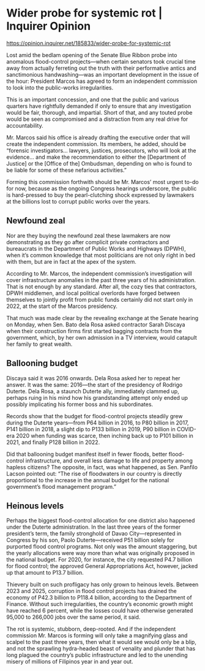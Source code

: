 # Wider probe for systemic rot | Inquirer Opinion

https://opinion.inquirer.net/185833/wider-probe-for-systemic-rot



Lost amid the bedlam opening of the Senate Blue Ribbon probe into anomalous flood-control projects—when certain senators took crucial time away from actually ferreting out the truth with their performative antics and sanctimonious handwashing—was an important development in the issue of the hour: President Marcos has agreed to form an independent commission to look into the public-works irregularities.

This is an important concession, and one that the public and various quarters have rightfully demanded if only to ensure that any investigation would be fair, thorough, and impartial. Short of that, and any touted probe would be seen as compromised and a distraction from any real drive for accountability.

Mr. Marcos said his office is already drafting the executive order that will create the independent commission. Its members, he added, should be “forensic investigators… lawyers, justices, prosecutors, who will look at the evidence… and make the recommendation to either the [Department of Justice] or the [Office of the] Ombudsman, depending on who is found to be liable for some of these nefarious activities.”

Forming this commission forthwith should be Mr. Marcos’ most urgent to-do for now, because as the ongoing Congress hearings underscore, the public is hard-pressed to buy the pearl-clutching shock expressed by lawmakers at the billions lost to corrupt public works over the years.



##  Newfound zeal



Nor are they buying the newfound zeal these lawmakers are now demonstrating as they go after complicit private contractors and bureaucrats in the Department of Public Works and Highways (DPWH), when it’s common knowledge that most politicians are not only right in bed with them, but are in fact at the apex of the system.

According to Mr. Marcos, the independent commission’s investigation will cover infrastructure anomalies in the past three years of his administration. That is not enough by any standard. After all, the cozy ties that contractors, DPWH middlemen, and local political overlords have forged between themselves to jointly profit from public funds certainly did not start only in 2022, at the start of the Marcos presidency.

That much was made clear by the revealing exchange at the Senate hearing on Monday, when Sen. Bato dela Rosa asked contractor Sarah Discaya when their construction firms first started bagging contracts from the government, which, by her own admission in a TV interview, would catapult her family to great wealth.



##  Ballooning budget



Discaya said it was 2016 onwards. Dela Rosa asked her to repeat her answer. It was the same: 2016—the start of the presidency of Rodrigo Duterte. Dela Rosa, a staunch Duterte ally, immediately clammed up, perhaps ruing in his mind how his grandstanding attempt only ended up possibly implicating his former boss and his subordinates.

Records show that the budget for flood-control projects steadily grew during the Duterte years—from P64 billion in 2016, to P80 billion in 2017, P141 billion in 2018, a slight dip to P133 billion in 2019, P90 billion in COVID-era 2020 when funding was scarce, then inching back up to P101 billion in 2021, and finally P128 billion in 2022.

Did that ballooning budget manifest itself in fewer floods, better flood-control infrastructure, and overall less damage to life and property among hapless citizens? The opposite, in fact, was what happened, as Sen. Panfilo Lacson pointed out: “The rise of floodwaters in our country is directly proportional to the increase in the annual budget for the national government’s flood management program.”



##  Heinous levels



Perhaps the biggest flood-control allocation for one district also happened under the Duterte administration. In the last three years of the former president’s term, the family stronghold of Davao City—represented in Congress by his son, Paolo Duterte—received P51 billion solely for purported flood control programs. Not only was the amount staggering, but the yearly allocations were way more than what was originally proposed in the national budget. For 2020, for instance, the city requested P4.7 billion for flood control; the approved General Appropriations Act, however, jacked up that amount to P13.7 billion.

Thievery built on such profligacy has only grown to heinous levels. Between 2023 and 2025, corruption in flood control projects has drained the economy of P42.3 billion to P118.4 billion, according to the Department of Finance. Without such irregularities, the country’s economic growth might have reached 6 percent, while the losses could have otherwise generated 95,000 to 266,000 jobs over the same period, it said.

The rot is systemic, stubborn, deep-rooted. And if the independent commission Mr. Marcos is forming will only take a magnifying glass and scalpel to the past three years, then what it would see would only be a blip, and not the sprawling hydra-headed beast of venality and plunder that has long plagued the country’s public infrastructure and led to the unending misery of millions of Filipinos year in and year out.